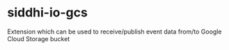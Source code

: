 # siddhi-io-gcs
Extension which can be used to receive/publish event data from/to Google Cloud Storage bucket
